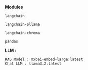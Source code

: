**Modules**

    langchain
    
    langchain-ollama
    
    langchain-chroma
    
    pandas


**LLM :**

    RAG Model : mxbai-embed-large:latest
    Chat LLM : llama3.2:latest
